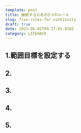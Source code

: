 ```yaml
---
template: post
title: 継続するための5つのルール
slug: five-rules-for-continuity
draft: true
date: 2021-06-02T09:17:01.810Z
category: LIFEHACK
---
```

## 1.範囲目標を設定する  
## 2.
## 3.
## 4.
## 5.